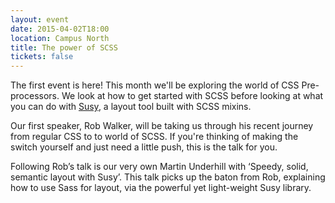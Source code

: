 ```yaml
---
layout: event
date: 2015-04-02T18:00
location: Campus North
title: The power of SCSS
tickets: false
---
```


The first event is here! This month we'll be exploring the world of CSS Pre-processors.
We look at how to get started with SCSS before looking at what you can do with [Susy](http://susy.oddbird.net/), a layout tool built with SCSS mixins.

Our first speaker, Rob Walker, will be taking us through his recent journey from regular CSS to to world of SCSS.
If you're thinking of making the switch yourself and just need a little push, this is the talk for you.

Following Rob’s talk is our very own Martin Underhill with ‘Speedy, solid, semantic layout with Susy’.
This talk picks up the baton from Rob, explaining how to use Sass for layout, via the powerful yet light-weight Susy library.
